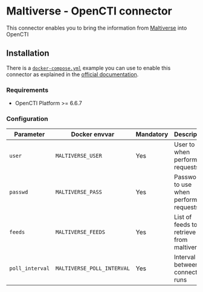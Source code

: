 # Maltiverse - OpenCTI connector

This connector enables you to bring the information from [Maltiverse](https://maltiverse.com) into OpenCTI

## Installation

There is a [`docker-compose.yml`](docker-compose.yml) example you can use to enable this connector as explained in the [official documentation](https://filigran.notion.site/Connectors-4586c588462d4a1fb5e661f2d9837db8).

### Requirements

- OpenCTI Platform >= 6.6.7

### Configuration

| Parameter                            | Docker envvar                       | Mandatory    | Description                                                                                                                                                |
| ------------------------------------ | ----------------------------------- | ------------ | ---------------------------------------------------------------------------------------------------------------------------------------------------------- |
| `user`                        | `MALTIVERSE_USER`                       | Yes          | User to use when perform requests                                                                                                                           |
| `passwd`                        | `MALTIVERSE_PASS`                       | Yes          | Password to use when perform requests                                                                                                                           |
| `feeds`                        | `MALTIVERSE_FEEDS`                       | Yes          | List of feeds to retrieve from maltiverse                                                                                                                           |
| `poll_interval`                        | `MALTIVERSE_POLL_INTERVAL`                       | Yes          | Interval between connector runs                                                                                                                           |
